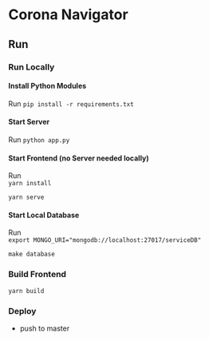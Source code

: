 # Corona Navigator

## Run

### Run Locally
#### Install Python Modules
Run
```pip install -r requirements.txt```
#### Start Server
Run
```python app.py```
#### Start Frontend (no Server needed locally)
Run <br>
```yarn install```<br>

```yarn serve```
#### Start Local Database
Run <br>
```export MONGO_URI="mongodb://localhost:27017/serviceDB"```<br>

```make database```

### Build Frontend
```yarn build```

### Deploy
* push to master
